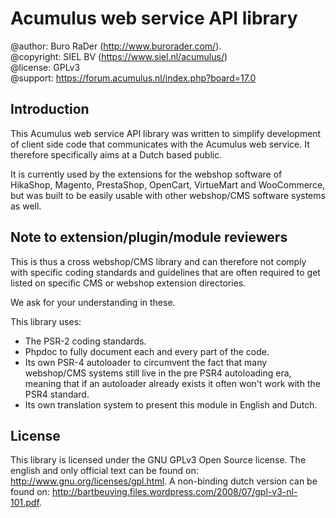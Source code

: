 Acumulus web service API library
================================

@author: Buro RaDer (http://www.burorader.com/).  
@copyright: SIEL BV (https://www.siel.nl/acumulus/)  
@license: GPLv3  
@support: https://forum.acumulus.nl/index.php?board=17.0  

Introduction
------------
This Acumulus web service API library was written to simplify development of
client side code that communicates with the Acumulus web service. It therefore
specifically aims at a Dutch based public.

It is currently used by the extensions for the webshop software of HikaShop,
Magento, PrestaShop, OpenCart, VirtueMart and WooCommerce, but was built to be
easily usable with other webshop/CMS software systems as well.

Note to extension/plugin/module reviewers
-----------------------------------------
This is thus a cross webshop/CMS library and can therefore not comply with
specific coding standards and guidelines that are often required to get listed
on specific CMS or webshop extension directories.

We ask for your understanding in these.

This library uses:
- The PSR-2 coding standards.
- Phpdoc to fully document each and every part of the code.
- Its own PSR-4 autoloader to circumvent the fact that many webshop/CMS systems
  still live in the pre PSR4 autoloading era, meaning that if an autoloader
  already exists it often won't work with the PSR4 standard.
- Its own translation system to present this module in English and Dutch.

License
-------
This library is licensed under the GNU GPLv3 Open Source license. The english
and only official text can be found on: http://www.gnu.org/licenses/gpl.html.
A non-binding dutch version can be found on:
http://bartbeuving.files.wordpress.com/2008/07/gpl-v3-nl-101.pdf.
